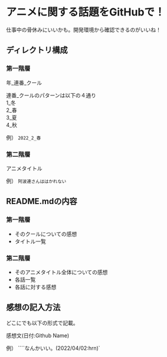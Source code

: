 
# アニメに関する話題をGitHubで！

仕事中の骨休みにいいかも。開発環境から確認できるのがいいね！

## ディレクトリ構成

### 第一階層
年_連番_クール

連番_クールのパターンは以下の４通り  
1_冬  
2_春  
3_夏  
4_秋  

例） `2022_2_春`

### 第二階層

アニメタイトル

例） `阿波連さんははかれない`
## README.mdの内容

### 第一階層

* そのクールについての感想
* タイトル一覧

### 第二階層

* そのアニメタイトル全体についての感想
* 各話一覧
* 各話に対する感想

## 感想の記入方法

どこにでも以下の形式で記載。

感想文(日付:Github Name)

例） ````なんかいい。(2022/04/02:hrn)`
